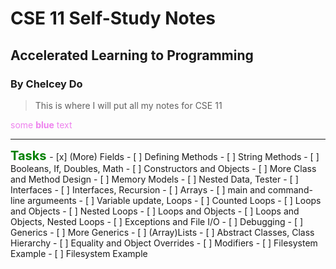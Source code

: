 # CSE 11 Self-Study Notes
## Accelerated Learning to Programming
### By Chelcey Do

> This is where I will put all my notes for CSE 11

<span style="color:violet">some **blue** text</span>

---

<span style="color:green;font-weight:700;font-size:20px"> 
Tasks </span>
- [x] (More) Fields
- [ ] Defining Methods
- [ ] String Methods
- [ ] Booleans, If, Doubles, Math
- [ ] Constructors and Objects
- [ ] More Class and Method Design
- [ ] Memory Models
- [ ] Nested Data, Tester
- [ ] Interfaces
- [ ] Interfaces, Recursion
- [ ] Arrays
- [ ] main and command-line argumeents
- [ ] Variable update, Loops
- [ ] Counted Loops
- [ ] Loops and Objects
- [ ] Nested Loops
- [ ] Loops and Objects
- [ ] Loops and Objects, Nested Loops
- [ ] Exceptions and File I/O
- [ ] Debugging 
- [ ] Generics
- [ ] More Generics
- [ ] (Array)Lists
- [ ] Abstract Classes, Class Hierarchy
- [ ] Equality and Object Overrides
- [ ] Modifiers
- [ ] Filesystem Example 
- [ ] Filesystem Example
